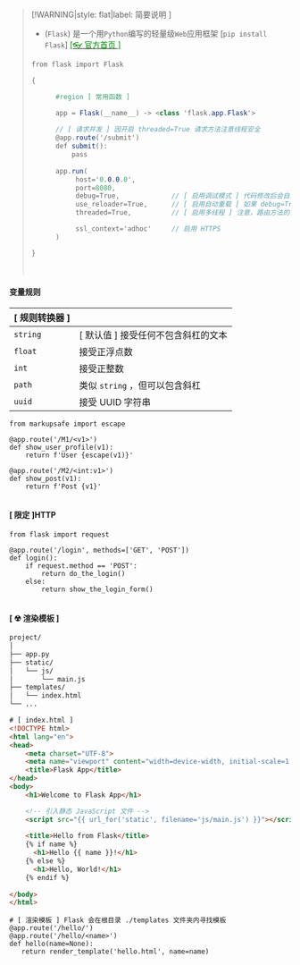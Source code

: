 <br/>

>[!WARNING|style: flat|label: 简要说明 ]
>
>- (`Flask`) 是一个用`Python`编写的轻量级`Web`应用框架 [`pip install Flask`] [<span style='color:#008B00'>[👓 官方首页 ]</span>](https://dormousehole.readthedocs.io/en/latest/quickstart.html ':target=_blank')
>
>```csharp
>from flask import Flask
>
>{
>
>       #region [ 常用函数 ]
>
>       app = Flask(__name__) -> <class 'flask.app.Flask'>
>         
>       // [ 请求并发 ] 因开启 threaded=True 请求方法注意线程安全
>       @app.route('/submit')
>       def submit():
>           pass
>             
>       app.run(
>            host='0.0.0.0',
>            port=8080,
>            debug=True,             // [ 启用调试模式 ] 代码修改后会自动重启服务器, 并且会显示详细的错误信息
>            use_reloader=True,      // [ 启用自动重载 ] 如果 debug=True, 则 use_reloader 也会被设置为 True
>            threaded=True,          // [ 启用多线程 ] 注意，路由方法的线程安全
>
>            ssl_context='adhoc'     // 启用 HTTPS
>       )
>
>}
>
>
>```
>
>
>
><br/>





<!-- tabs:start -->

#### **变量规则**

| [ 规则转换器 ] |                                     |
| -------------- | ----------------------------------- |
| `string`       | [ 默认值 ] 接受任何不包含斜杠的文本 |
| `float`        | 接受正浮点数                        |
| `int`          | 接受正整数                          |
| `path`         | 类似 `string` ，但可以包含斜杠      |
| `uuid`         | 接受 UUID 字符串                    |

```shell
from markupsafe import escape

@app.route('/M1/<v1>')
def show_user_profile(v1):
    return f'User {escape(v1)}'

@app.route('/M2/<int:v1>')
def show_post(v1):
    return f'Post {v1}'


```



#### **[ 限定 ]HTTP**

```shell
from flask import request

@app.route('/login', methods=['GET', 'POST'])
def login():
    if request.method == 'POST':
        return do_the_login()
    else:
        return show_the_login_form()


```



#### **[ ☢ 渲染模板 ]**

```tex
project/
│
├── app.py
├── static/
│   └── js/
│       └── main.js
├── templates/
│   └── index.html
└── ...


```

```html
# [ index.html ]
<!DOCTYPE html>
<html lang="en">
<head>
    <meta charset="UTF-8">
    <meta name="viewport" content="width=device-width, initial-scale=1.0">
    <title>Flask App</title>
</head>
<body>
    <h1>Welcome to Flask App</h1>

    <!-- 引入静态 JavaScript 文件 -->
    <script src="{{ url_for('static', filename='js/main.js') }}"></script>
    
    <title>Hello from Flask</title>
    {% if name %}
      <h1>Hello {{ name }}!</h1>
    {% else %}
      <h1>Hello, World!</h1>
    {% endif %}
    
</body>
</html>


```



```shell
# [ 渲染模板 ] Flask 会在根目录 ./templates 文件夹内寻找模板
@app.route('/hello/')
@app.route('/hello/<name>')
def hello(name=None):
   return render_template('hello.html', name=name)


```





<!-- tabs:end -->

